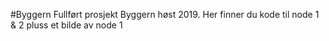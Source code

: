 #Byggern
Fullført prosjekt Byggern høst 2019. Her finner du kode til node 1 & 2 pluss et bilde av node 1